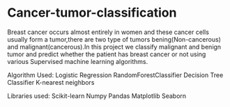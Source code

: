 # Cancer-tumor-classification

Breast cancer occurs almost entirely in women and these cancer cells usually form a tumor,there are two type of tumors bening(Non-cancerous) and malignant(cancerous).In this project we classify malignant and benign tumor and predict whether the patient has breast cancer or not using various Supervised machine learning algorithms.

Algorithm Used:
Logistic Regression
RandomForestClassifier
Decision Tree Classifier
K-nearest neighbors

Libraries used:
Scikit-learn
Numpy
Pandas
Matplotlib
Seaborn
